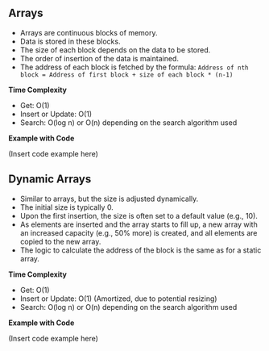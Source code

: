 ## Arrays

- Arrays are continuous blocks of memory.
- Data is stored in these blocks.
- The size of each block depends on the data to be stored.
- The order of insertion of the data is maintained.
- The address of each block is fetched by the formula:
  `Address of nth block = Address of first block + size of each block * (n-1)`

**Time Complexity**

- Get: O(1)
- Insert or Update: O(1)
- Search: O(log n) or O(n) depending on the search algorithm used

**Example with Code**

(Insert code example here)

## Dynamic Arrays

- Similar to arrays, but the size is adjusted dynamically.
- The initial size is typically 0.
- Upon the first insertion, the size is often set to a default value (e.g., 10).
- As elements are inserted and the array starts to fill up, a new array with an increased capacity (e.g., 50% more) is created, and all elements are copied to the new array.
- The logic to calculate the address of the block is the same as for a static array.

**Time Complexity**

- Get: O(1)
- Insert or Update: O(1) (Amortized, due to potential resizing)
- Search: O(log n) or O(n) depending on the search algorithm used

**Example with Code**

(Insert code example here)